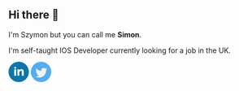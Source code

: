 ## Hi there 👋

 I'm Szymon but you can call me **Simon**.
 
 I'm self-taught IOS Developer currently looking for a job in the UK.
 
[<img src='https://github.com/Szymon1987/Szymon1987/blob/main/linkedin.png' alt='linkedin' height='40'>](https://www.linkedin.com/in/szymon-tadrzak-41b741146/) 
[<img src='https://github.com/Szymon1987/Szymon1987/blob/main/twitter.png' alt='twitter' height='40'>](https://twitter.com/Szymon_Tadrzak)

